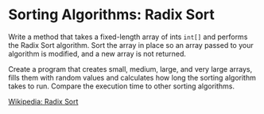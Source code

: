 # Sorting Algorithms: Radix Sort
Write a method that takes a fixed-length array of ints `int[]` and performs
the Radix Sort algorithm. Sort the array in place so an array passed to your
algorithm is modified, and a new array is not returned.

Create a program that creates small, medium, large, and very large arrays,
fills them with random values and calculates how long the sorting algorithm
takes to run. Compare the execution time to other sorting algorithms.

[Wikipedia: Radix Sort](https://en.wikipedia.org/wiki/Radix_sort)